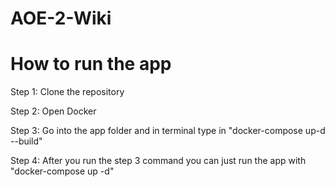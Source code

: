 # AOE-2-Wiki

# How to run the app

Step 1: Clone the repository

Step 2: Open Docker

Step 3: Go into the app folder and in terminal type in  "docker-compose up-d --build"

Step 4: After you run the step 3 command you can just run the app with  "docker-compose up -d"
